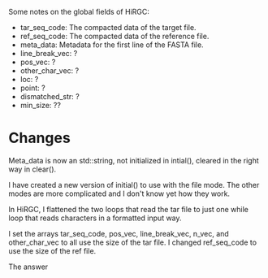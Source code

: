
Some notes on the global fields of HiRGC:

- tar_seq_code: The compacted data of the target file.
- ref_seq_code: The compacted data of the reference file.
- meta_data: Metadata for the first line of the FASTA file.
- line_break_vec: ?
- pos_vec: ?
- other_char_vec: ?
- loc: ?
- point: ?
- dismatched_str: ?
- min_size: ??

# Changes

Meta_data is now an std::string, not initialized in intial(), cleared in the right way in clear().

I have created a new version of initial() to use with the file mode. The other modes are more complicated and I don't know yet how they work.

In HiRGC, I flattened the two loops that read the tar file to just one while loop that reads characters in a formatted input way.

I set the arrays tar_seq_code, pos_vec, line_break_vec, n_vec, and other_char_vec to all use the size of the tar file. I changed ref_seq_code to use the size of the ref file.

The answer